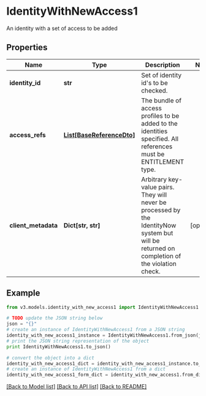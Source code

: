 # IdentityWithNewAccess1

An identity with a set of access to be added

## Properties
Name | Type | Description | Notes
------------ | ------------- | ------------- | -------------
**identity_id** | **str** | Set of identity id&#39;s to be checked. | 
**access_refs** | [**List[BaseReferenceDto]**](BaseReferenceDto.md) | The bundle of access profiles to be added to the identities specified. All references must be ENTITLEMENT type. | 
**client_metadata** | **Dict[str, str]** | Arbitrary key-value pairs. They will never be processed by the IdentityNow system but will be returned on completion of the violation check. | [optional] 

## Example

```python
from v3.models.identity_with_new_access1 import IdentityWithNewAccess1

# TODO update the JSON string below
json = "{}"
# create an instance of IdentityWithNewAccess1 from a JSON string
identity_with_new_access1_instance = IdentityWithNewAccess1.from_json(json)
# print the JSON string representation of the object
print IdentityWithNewAccess1.to_json()

# convert the object into a dict
identity_with_new_access1_dict = identity_with_new_access1_instance.to_dict()
# create an instance of IdentityWithNewAccess1 from a dict
identity_with_new_access1_form_dict = identity_with_new_access1.from_dict(identity_with_new_access1_dict)
```
[[Back to Model list]](../README.md#documentation-for-models) [[Back to API list]](../README.md#documentation-for-api-endpoints) [[Back to README]](../README.md)


